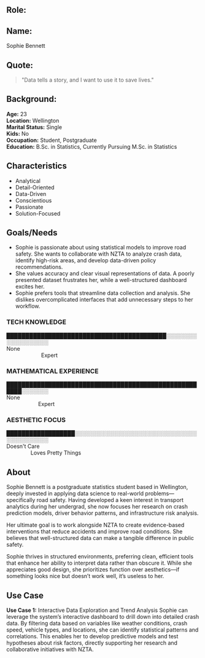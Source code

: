 ## Role:

## Name:
Sophie Bennett


## Quote:

> "Data tells a story, and I want to use it to save lives."

## Background:
**Age:** 23<br> 
**Location:** Wellington<br> 
**Marital Status:** Single<br> 
**Kids:** No<br> 
**Occupation:** Student, Postgraduate<br> 
**Education:** B.Sc. in Statistics, Currently Pursuing M.Sc. in Statistics

## Characteristics
* Analytical
* Detail-Oriented
* Data-Driven
* Conscientious
* Passionate
* Solution-Focused

## Goals/Needs

* Sophie is passionate about using statistical models to improve road safety. She wants to collaborate with NZTA to analyze crash data, identify high-risk areas, and develop data-driven policy recommendations.
* She values accuracy and clear visual representations of data. A poorly presented dataset frustrates her, while a well-structured dashboard excites her.
* Sophie prefers tools that streamline data collection and analysis. She dislikes overcomplicated interfaces that add unnecessary steps to her workflow.

### TECH KNOWLEDGE
██████████████████████████████████████████░░░░░░░░░░░░░░░░░░░<br> 
None                                                                                                                                               Expert

### MATHEMATICAL EXPERIENCE
                                      
██████████████████████████████████████████████████████░░░░░░░<br> 
None                                                                                                                                              Expert

### AESTHETIC FOCUS 
██████████████████░░░░░░░░░░░░░░░░░░░░░░░░░░░░░░░░░░░░░░░░░░░<br> 
Doesn't Care                                                                                                                                     Loves Pretty Things


## About

Sophie Bennett is a postgraduate statistics student based in Wellington, deeply invested in applying data science to real-world problems—specifically road safety. Having developed a keen interest in transport analytics during her undergrad, she now focuses her research on crash prediction models, driver behavior patterns, and infrastructure risk analysis.

Her ultimate goal is to work alongside NZTA to create evidence-based interventions that reduce accidents and improve road conditions. She believes that well-structured data can make a tangible difference in public safety.

Sophie thrives in structured environments, preferring clean, efficient tools that enhance her ability to interpret data rather than obscure it. While she appreciates good design, she prioritizes function over aesthetics—if something looks nice but doesn’t work well, it’s useless to her.

## Use Case
**Use Case 1:** Interactive Data Exploration and Trend Analysis
Sophie can leverage the system’s interactive dashboard to drill down into detailed crash data. By filtering data based on variables like weather conditions, crash speed, vehicle types, and locations, she can identify statistical patterns and correlations. This enables her to develop predictive models and test hypotheses about risk factors, directly supporting her research and collaborative initiatives with NZTA.

